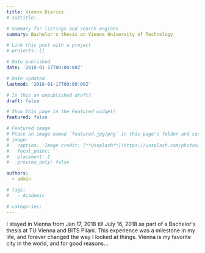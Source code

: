 ```yaml
---
title: Vienna Diaries
# subtitle: 

# Summary for listings and search engines
summary: Bachelor's thesis at Vienna University of Technology

# Link this post with a project
# projects: []

# Date published
date: '2018-01-17T00:00:00Z'

# Date updated
lastmod: '2018-01-17T00:00:00Z'

# Is this an unpublished draft?
draft: false

# Show this page in the Featured widget?
featured: false

# Featured image
# Place an image named `featured.jpg/png` in this page's folder and customize its options here.
# image:
#   caption: 'Image credit: [**Unsplash**](https://unsplash.com/photos/CpkOjOcXdUY)'
#   focal_point: ''
#   placement: 2
#   preview_only: false

authors:
  - admin

# tags:
#   - Academic

# categories:
---
```

I stayed in Vienna from Jan 17, 2018 till July 16, 2018 as part of a Bachelor's thesis at TU Vienna and BITS Pilani. This experience was a milestone in my life, and forever changed the way I looked at things. Vienna is my favorite city in the world, and for good reasons...